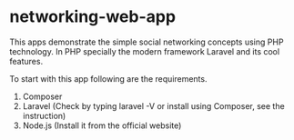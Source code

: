 # networking-web-app
This apps demonstrate the simple social networking concepts using PHP technology. In PHP specially the modern framework Laravel and its cool features.

To start with this app following are the requirements.
1. Composer
2. Laravel (Check by typing laravel -V or install using Composer, see the instruction)
3. Node.js (Install it from the official website)

